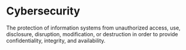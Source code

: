 # Cybersecurity

The protection of information systems from unauthorized access, use, disclosure, disruption, modification, or destruction in order to provide confidentiality, integrity, and availability.
